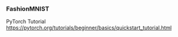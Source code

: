 ### FashionMNIST
PyTorch Tutorial
https://pytorch.org/tutorials/beginner/basics/quickstart_tutorial.html
